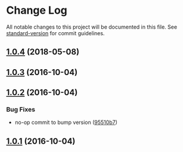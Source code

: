# Change Log

All notable changes to this project will be documented in this file. See [standard-version](https://github.com/conventional-changelog/standard-version) for commit guidelines.

<a name="1.0.4"></a>
## [1.0.4](https://github.com/focusaurus/config3/compare/v1.0.3...v1.0.4) (2018-05-08)



<a name="1.0.3"></a>
## [1.0.3](https://github.com/focusaurus/config3/compare/v1.0.2...v1.0.3) (2016-10-04)



<a name="1.0.2"></a>
## [1.0.2](https://github.com/focusaurus/config3/compare/v1.0.1...v1.0.2) (2016-10-04)


### Bug Fixes

* no-op commit to bump version ([95510b7](https://github.com/focusaurus/config3/commit/95510b7))



<a name="1.0.1"></a>
## [1.0.1](https://github.com/focusaurus/config3/compare/v1.0.0...v1.0.1) (2016-10-04)
